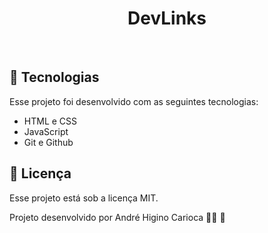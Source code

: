 <h1 align="center"> DevLinks </h1>

<br>

## 🚀 Tecnologias

Esse projeto foi desenvolvido com as seguintes tecnologias:

- HTML e CSS
- JavaScript
- Git e Github

## :memo: Licença

Esse projeto está sob a licença MIT.


Projeto desenvolvido por André Higino Carioca 🧑‍💻 💚

